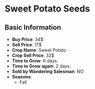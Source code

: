 # Sweet Potato Seeds

## Basic Information

- **Buy Price**: 34$
- **Sell Price**: 17$
- **Crop Name**: Sweet Potato
- **Crop Sell Price**: 32$
- **Time to Grow**: 6 days.
- **Time to Grow again**: 2 days.
- **Sold by Wandering Salesman**: NO
- **Seasons**:
  - Fall